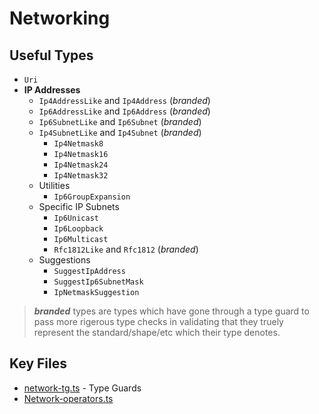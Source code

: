 # Networking

## Useful Types

- `Uri`
- **IP Addresses**
  - `Ip4AddressLike` and `Ip4Address` (_branded_)
  - `Ip6AddressLike` and `Ip6Address` (_branded_)
  - `Ip6SubnetLike` and `Ip6Subnet` (_branded_)
  - `Ip4SubnetLike` and `Ip4Subnet` (_branded_)
    - `Ip4Netmask8`
    - `Ip4Netmask16`
    - `Ip4Netmask24`
    - `Ip4Netmask32`
  - Utilities
    - `Ip6GroupExpansion`
  - Specific IP Subnets
    - `Ip6Unicast`
    - `Ip6Loopback`
    - `Ip6Multicast`
    - `Rfc1812Like` and `Rfc1812` (_branded_)
  - Suggestions
    - `SuggestIpAddress`
    - `SuggestIp6SubnetMask`
    - `IpNetmaskSuggestion`

> **_branded_** types are types which have gone through a type guard to pass more rigerous type checks in validating that they truely represent the standard/shape/etc which their type denotes.

## Key Files

- [network-tg.ts](../modules/runtime/src/type-guards/network-tg.ts) - Type Guards
- [Network-operators.ts](../modules/types/src/boolean-logic/operators/Network-operators.ts)
